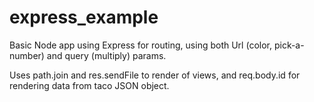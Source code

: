 # express_example

Basic Node app using Express for routing, using both Url (color, pick-a-number) and query (multiply) params. 

Uses path.join and res.sendFile to render of views, and req.body.id for rendering data from taco JSON object.
